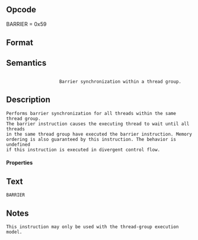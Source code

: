 <!---======================= begin_copyright_notice ============================

Copyright (C) 2020-2022 Intel Corporation

SPDX-License-Identifier: MIT

============================= end_copyright_notice ==========================-->

## Opcode

  BARRIER = 0x59

## Format

## Semantics


```

                    Barrier synchronization within a thread group.
```

## Description






    Performs barrier synchronization for all threads within the same thread group.
    The barrier instruction causes the executing thread to wait until all threads
    in the same thread group have executed the barrier instruction. Memory
    ordering is also guaranteed by this instruction. The behavior is undefined
    if this instruction is executed in divergent control flow.


#### Properties




## Text
```
BARRIER
```

## Notes





    This instruction may only be used with the thread-group execution model.

